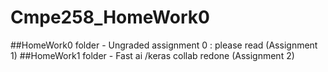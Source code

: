 # Cmpe258_HomeWork0
##HomeWork0 folder - Ungraded assignment 0 : please read (Assignment 1)
##HomeWork1 folder - Fast ai /keras collab redone (Assignment 2)
